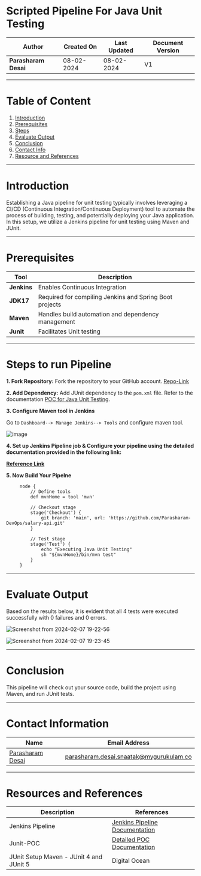 # Scripted Pipeline For Java Unit Testing

| **Author** | **Created On** | **Last Updated** | **Document Version** |
| ---------- | -------------- | ---------------- | -------------------- |
| **Parasharam Desai** | 08-02-2024 | 08-02-2024 | V1 |

---

# Table of Content

1. [Introduction](#introduction)
2. [Prerequisites](#prerequisites)
3. [Steps](#steps)
4. [Evaluate Output](#evaluate-output)
5. [Conclusion](#conclusion)
6. [Contact Info](#contact-info)
7. [Resource and References](#resource-and-references)


---

# Introduction

Establishing a Java pipeline for unit testing typically involves leveraging a CI/CD (Continuous Integration/Continuous Deployment) tool to automate the process of building, testing, and potentially deploying your Java application. In this setup, we utilize a Jenkins pipeline for unit testing using Maven and JUnit.

---

# Prerequisites

| Tool | Description |
| ---- | ----------- |
| **Jenkins** | Enables Continuous Integration |
| **JDK17** | Required for compiling Jenkins and Spring Boot projects |
| **Maven** | Handles build automation and dependency management |
| **Junit** | Facilitates Unit testing |

---

# Steps to run Pipeline

**1. Fork Repository:** Fork the repository to your GitHub account. 
[Repo-Link](https://github.com/Parasharam-DevOps/salary-api.git)

**2. Add Dependency:** Add JUnit dependency to the `pom.xml` file. Refer to the documentation [POC for Java Unit Testing](https://github.com/avengers-p7/Documentation/blob/main/Application_CI/Design/03-%20Java%20CI%20checks/Unit%20Testing/POC.md).


**3. Configure Maven tool in Jenkins**

Go to `Dashboard--> Manage Jenkins--> Tools` and configure maven tool.

![image](https://github.com/avengers-p7/Documentation/assets/156056444/d9ff8a0d-900a-4e4b-ac68-34507ef3348b)

**4. Set up Jenkins Pipeline job & Configure your pipeline using the detailed documentation provided in the following link:**

**[Reference Link]()**


**5. Now Build Your Pipelne**

         node {
             // Define tools
             def mvnHome = tool 'mvn'
         
             // Checkout stage
             stage('Checkout') {
                 git branch: 'main', url: 'https://github.com/Parasharam-DevOps/salary-api.git'
             }
         
             // Test stage
             stage('Test') {
                 echo "Executing Java Unit Testing"
                 sh "${mvnHome}/bin/mvn test"
             }
         }
---

# Evaluate Output

Based on the results below, it is evident that all 4 tests were executed successfully with 0 failures and 0 errors.

![Screenshot from 2024-02-07 19-22-56](https://github.com/Parasharam-Desai/working-repo/assets/156056709/92b745e2-26cf-4026-ac70-e6ddd53fc1ea)

![Screenshot from 2024-02-07 19-23-45](https://github.com/Parasharam-Desai/working-repo/assets/156056709/72c47e89-bcb7-46c2-97ad-27e573d59885)

---

# Conclusion

This pipeline will check out your source code, build the project using Maven, and run JUnit tests.

---

# Contact Information

| Name | Email Address |
| ---- | ------------- |
| [Parasharam Desai](https://github.com/Parasharam-Desai) | parasharam.desai.snaatak@mygurukulam.co |

---

# Resources and References

| Description | References |
| ----------- | ---------- |
| Jenkins Pipeline | [Jenkins Pipeline Documentation](https://www.jenkins.io/doc/book/pipeline/) |
| Junit-POC | [Detailed POC Documentation](https://github.com/avengers-p7/Documentation/blob/main/Application_CI/Design/03-%20Java%20CI%20checks/Unit%20Testing/POC.md) |
| JUnit Setup Maven - JUnit 4 and JUnit 5 | Digital Ocean | [Junit Setup Maven](https://www.digitalocean.com/community/tutorials/junit-setup-maven) |


